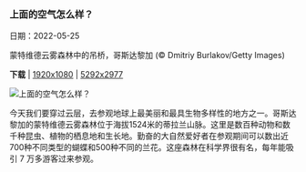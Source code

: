 ### 上面的空气怎么样？

日期：2022-05-25

蒙特维德云雾森林中的吊桥，哥斯达黎加 (© Dmitriy Burlakov/Getty Images)

**下载**  |  [1920x1080](https://cn.bing.com/th?id=OHR.Monteverde_ZH-CN9598634812_1920x1080.jpg)  |  [5292x2977](https://cn.bing.com/th?id=OHR.Monteverde_ZH-CN9598634812_UHD.jpg)

![上面的空气怎么样？](https://cn.bing.com/th?id=OHR.Monteverde_ZH-CN9598634812_1920x1080.jpg "蒙特维德云雾森林中的吊桥，哥斯达黎加 (© Dmitriy Burlakov/Getty Images)")

今天我们要穿过云层，去参观地球上最美丽和最具生物多样性的地方之一。哥斯达黎加的蒙特维德云雾森林位于海拔1524米的蒂拉兰山脉。这里是数百种动物和数千种昆虫、植物的栖息地和生长地。勤奋的大自然爱好者在参观期间可以数出近700种不同类型的蝴蝶和500种不同的兰花。这座森林在科学界很有名，每年能吸引 7 万多游客过来参观。
